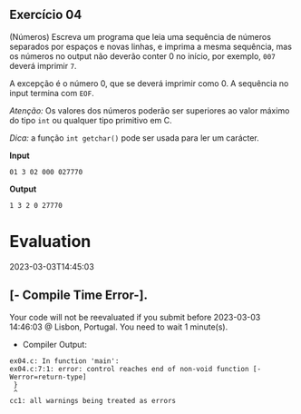 ## Exercício 04

(Números) Escreva um programa que leia uma sequência de números separados por espaços e novas linhas,
e imprima a mesma sequência, mas os números no output não deverão conter 0 no início, por exemplo, `007` deverá imprimir `7`.

A excepção é o número 0, que se deverá imprimir como 0.
A sequência no input termina com `EOF`.

*Atenção:* Os valores dos números poderão ser superiores ao valor máximo do tipo `int` ou qualquer tipo primitivo em C.

*Dica:* a função `int getchar()` pode ser usada para ler um carácter.

**Input**
```
01 3 02 000 027770
```

**Output**
```
1 3 2 0 27770
```


# Evaluation

2023-03-03T14:45:03

## [- Compile Time Error-].


Your code will not be reevaluated if you submit before 2023-03-03 14:46:03 @ Lisbon, Portugal. You need to wait 1 minute(s).



- Compiler Output:


```
ex04.c: In function 'main':
ex04.c:7:1: error: control reaches end of non-void function [-Werror=return-type]
 }
 ^
cc1: all warnings being treated as errors

```
